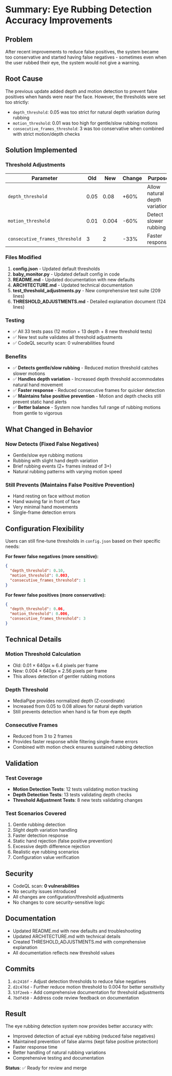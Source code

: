 # Summary: Eye Rubbing Detection Accuracy Improvements

## Problem
After recent improvements to reduce false positives, the system became too conservative and started having false negatives - sometimes even when the user rubbed their eye, the system would not give a warning.

## Root Cause
The previous update added depth and motion detection to prevent false positives when hands were near the face. However, the thresholds were set too strictly:
- `depth_threshold`: 0.05 was too strict for natural depth variation during rubbing
- `motion_threshold`: 0.01 was too high for gentle/slow rubbing motions
- `consecutive_frames_threshold`: 3 was too conservative when combined with strict motion/depth checks

## Solution Implemented

### Threshold Adjustments
| Parameter | Old | New | Change | Purpose |
|-----------|-----|-----|--------|---------|
| `depth_threshold` | 0.05 | 0.08 | +60% | Allow natural depth variation |
| `motion_threshold` | 0.01 | 0.004 | -60% | Detect slower rubbing |
| `consecutive_frames_threshold` | 3 | 2 | -33% | Faster response |

### Files Modified
1. **config.json** - Updated default thresholds
2. **baby_monitor.py** - Updated default config in code
3. **README.md** - Updated documentation with new defaults
4. **ARCHITECTURE.md** - Updated technical documentation
5. **test_threshold_adjustments.py** - New comprehensive test suite (209 lines)
6. **THRESHOLD_ADJUSTMENTS.md** - Detailed explanation document (124 lines)

### Testing
- ✅ All 33 tests pass (12 motion + 13 depth + 8 new threshold tests)
- ✅ New test suite validates all threshold adjustments
- ✅ CodeQL security scan: 0 vulnerabilities found

### Benefits
- ✅ **Detects gentle/slow rubbing** - Reduced motion threshold catches slower motions
- ✅ **Handles depth variation** - Increased depth threshold accommodates natural hand movement
- ✅ **Faster response** - Reduced consecutive frames for quicker detection
- ✅ **Maintains false positive prevention** - Motion and depth checks still prevent static hand alerts
- ✅ **Better balance** - System now handles full range of rubbing motions from gentle to vigorous

## What Changed in Behavior

### Now Detects (Fixed False Negatives)
- Gentle/slow eye rubbing motions
- Rubbing with slight hand depth variation
- Brief rubbing events (2+ frames instead of 3+)
- Natural rubbing patterns with varying motion speed

### Still Prevents (Maintains False Positive Prevention)
- Hand resting on face without motion
- Hand waving far in front of face  
- Very minimal hand movements
- Single-frame detection errors

## Configuration Flexibility
Users can still fine-tune thresholds in `config.json` based on their specific needs:

**For fewer false negatives (more sensitive):**
```json
{
  "depth_threshold": 0.10,
  "motion_threshold": 0.003,
  "consecutive_frames_threshold": 1
}
```

**For fewer false positives (more conservative):**
```json
{
  "depth_threshold": 0.06,
  "motion_threshold": 0.006,
  "consecutive_frames_threshold": 3
}
```

## Technical Details

### Motion Threshold Calculation
- Old: 0.01 × 640px ≈ 6.4 pixels per frame
- New: 0.004 × 640px ≈ 2.56 pixels per frame
- This allows detection of gentler rubbing motions

### Depth Threshold
- MediaPipe provides normalized depth (Z-coordinate)
- Increased from 0.05 to 0.08 allows for natural depth variation
- Still prevents detection when hand is far from eye depth

### Consecutive Frames
- Reduced from 3 to 2 frames
- Provides faster response while filtering single-frame errors
- Combined with motion check ensures sustained rubbing detection

## Validation

### Test Coverage
- **Motion Detection Tests**: 12 tests validating motion tracking
- **Depth Detection Tests**: 13 tests validating depth checks
- **Threshold Adjustment Tests**: 8 new tests validating changes

### Test Scenarios Covered
1. Gentle rubbing detection
2. Slight depth variation handling
3. Faster detection response
4. Static hand rejection (false positive prevention)
5. Excessive depth difference rejection
6. Realistic eye rubbing scenarios
7. Configuration value verification

## Security
- CodeQL scan: **0 vulnerabilities**
- No security issues introduced
- All changes are configuration/threshold adjustments
- No changes to core security-sensitive logic

## Documentation
- Updated README.md with new defaults and troubleshooting
- Updated ARCHITECTURE.md with technical details
- Created THRESHOLD_ADJUSTMENTS.md with comprehensive explanation
- All documentation reflects new threshold values

## Commits
1. `dc2416f` - Adjust detection thresholds to reduce false negatives
2. `d2c476d` - Further reduce motion threshold to 0.004 for better sensitivity
3. `53f2eeb` - Add comprehensive documentation for threshold adjustments
4. `7bdf450` - Address code review feedback on documentation

## Result
The eye rubbing detection system now provides better accuracy with:
- Improved detection of actual eye rubbing (reduced false negatives)
- Maintained prevention of false alarms (kept false positive protection)
- Faster response time
- Better handling of natural rubbing variations
- Comprehensive testing and documentation

**Status**: ✅ Ready for review and merge
